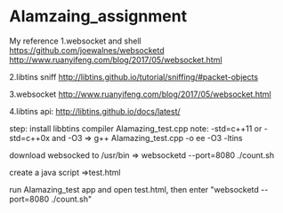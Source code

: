 # AIamzaing_assignment

My reference
1.websocket and shell
https://github.com/joewalnes/websocketd
http://www.ruanyifeng.com/blog/2017/05/websocket.html

2.libtins sniff
http://libtins.github.io/tutorial/sniffing/#packet-objects

3.websocket
http://www.ruanyifeng.com/blog/2017/05/websocket.html

4.libtins api:
http://libtins.github.io/docs/latest/


step:
install libbtins
compiler AIamazing_test.cpp
note: -std=c++11 or -std=c++0x and -O3
=>
   g++ AIamazing_test.cpp -o ee -O3  -ltins

download websocked to /usr/bin
=>
websocketd --port=8080 ./count.sh

create a java script
=>test.html

run AIamazing_test app and open test.html, then enter "websocketd --port=8080 ./count.sh"

